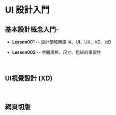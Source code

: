 
# UI 設計入門
## 基本設計概念入門-
- **Lesson001** -- 設計領域用語 IA、UI、UX、VD、IxD 
* **Lesson002** -- 字體風格、尺寸、粗細的重要性

<br/>

## UI視覺設計 (XD)

<br/>

## 網頁切版

<br>
